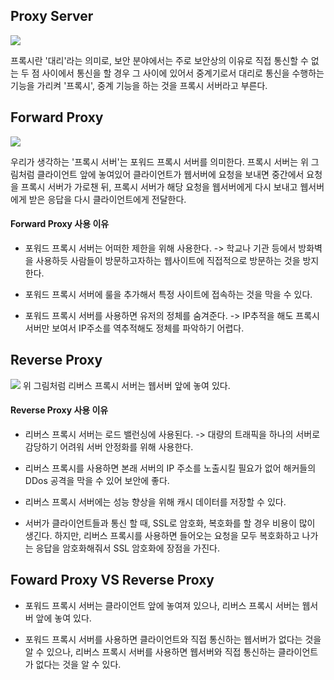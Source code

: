 ## Proxy Server

![](https://velog.velcdn.com/images/dymnam/post/ac7649a3-a38f-4b76-96ec-6c8e459fbdfc/image.png)

프록시란 '대리'라는 의미로, 보안 분야에서는 주로 보안상의 이유로 직접 통신할 수 없는 두 점 사이에서 통신을 할 경우 그 사이에 있어서 중계기로서 대리로 통신을 수행하는 기능을 가리켜 '프록시', 중계 기능을 하는 것을 프록시 서버라고 부른다.

## Forward Proxy
![](https://velog.velcdn.com/images/dymnam/post/70de0231-1e16-4895-8787-39e98eb54b71/image.png)

우리가 생각하는 '프록시 서버'는 포워드 프록시 서버를 의미한다.
프록시 서버는 위 그림처럼 클라이언트 앞에 놓여있어 클라이언트가 웹서버에 요청을 보내면 중간에서 요청을 프록시 서버가 가로챈 뒤, 프록시 서버가 해당 요청을 웹서버에게 다시 보내고 웹서버에게 받은 응답을 다시 클라이언트에게 전달한다.

#### Forward Proxy 사용 이유
- 포워드 프록시 서버는 어떠한 제한을 위해 사용한다. -> 학교나 기관 등에서 방화벽을 사용하듯 사람들이 방문하고자하는 웹사이트에 직접적으로 방문하는 것을 방지한다.

- 포워드 프록시 서버에 룰을 추가해서 특정 사이트에 접속하는 것을 막을 수 있다.

- 포워드 프록시 서버를 사용하면 유저의 정체를 숨겨준다. -> IP추적을 해도 프록시 서버만 보여서 IP주소를 역추적해도 정체를 파악하기 어렵다.

## Reverse Proxy
![](https://velog.velcdn.com/images/dymnam/post/1d2e112b-1e05-46a0-8784-1a6e9a23dd41/image.png)
위 그림처럼 리버스 프록시 서버는 웹서버 앞에 놓여 있다.

#### Reverse Proxy 사용 이유
- 리버스 프록시 서버는 로드 밸런싱에 사용된다. -> 대량의 트래픽을 하나의 서버로 감당하기 어려워 서버 안정화를 위해 사용한다.

- 리버스 프록시를 사용하면 본래 서버의 IP 주소를 노출시킬 필요가 없어 해커들의 DDos 공격을 막을 수 있어 보안에 좋다.

- 리버스 프록시 서버에는 성능 향상을 위해 캐시 데이터를 저장할 수 있다.

- 서버가 클라이언트들과 통신 할 때, SSL로 암호화, 복호화를 할 경우 비용이 많이 생긴다. 하지만, 리버스 프록시를 사용하면 들어오는 요청을 모두 복호화하고 나가는 응답을 암호화해줘서 SSL 암호화에 장점을 가진다.

## Foward Proxy VS Reverse Proxy
- 포워드 프록시 서버는 클라이언트 앞에 놓여져 있으나, 리버스 프록시 서버는 웹서버 앞에 놓여 있다.

- 포워드 프록시 서버를 사용하면 클라이언트와 직접 통신하는 웹서버가 없다는 것을 알 수 있으나, 리버스 프록시 서버를 사용하면 웹서버와 직접 통신하는 클라이언트가 없다는 것을 알 수 있다.
